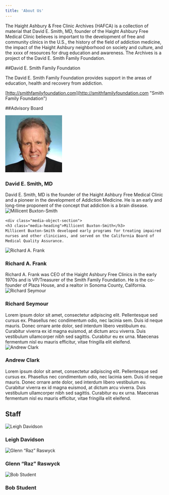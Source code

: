 ```yaml
---
title: 'About Us'
---
```


The Haight Ashbury &amp; Free Clinic Archives (HAFCA) is a collection of material that David E. Smith, MD,&nbsp;founder of the Haight Ashbury Free Medical Clinic believes is important to the development of free and community clinics in the U.S., the history of the field of addiction medicine, the impact of the Haight&nbsp;Ashbury neighborhood on society and culture, and the xxxx of resources for drug education and&nbsp;awareness. The Archives is a project of the David E. Smith Family Foundation.

##David E. Smith Family Foundation

The David E. Smith Family Foundation provides support in the areas of education, health&nbsp;and recovery from addiction.

[http://smithfamilyfoundation.com](http://smithfamilyfoundation.com "Smith Family Foundation")

##Advisory Board

<div class="media-object stack-for-small">
	<div class="media-object-section">
    <div class="thumbnail">
		<img alt="David E. Smith, MD" src="/user/pages/01.about/large_david-smith.jpg" style="width: 180px; height: 180px;">
    </div>
  </div>
	<div class="media-object-section">
  	<h3 class="media-heading">David E. Smith, MD</h3>
  	David E. Smith, MD is the founder of the Haight Ashbury Free Medical Clinic and a pioneer in the development of Addiction Medicine. He is an early and long-time proponent of the concept that addiction is a brain disease.
  </div>
</div>
<div class="media-object stack-for-small">
	<div class="media-object-section">
    <div class="thumbnail">
      <img alt="Millicent Buxton-Smith" src="http://placeholdit.imgix.net/~text?txtsize=18&amp;bg=d77c79&amp;txtclr=ffffff&amp;txt=Millicent+Buxton-Smith&amp;w=180&amp;h=180&amp;txttrack=0">
    </div>
  </div>

	<div class="media-object-section">
  	<h3 class="media-heading">Millicent Buxton-Smith</h3>
  	Millicent Buxton-Smith developed early programs for treating impaired nurses and other clinicians, and served on the California Board of Medical Quality Assurance.
  </div>
</div>
<div class="media-object stack-for-small">
	<div class="media-object-section">
    <div class="thumbnail">
      <img alt="Richard A. Frank" src="http://placeholdit.imgix.net/~text?txtsize=18&amp;bg=02A84B&amp;txtclr=ffffff&amp;txt=Richard+A.+Frank&amp;w=180&amp;h=180&amp;txttrack=0">
    </div>
  </div>
	<div class="media-object-section">
  	<h3 class="media-heading">Richard A. Frank</h3>
  	Richard A. Frank was CEO of the Haight Ashbury Free Clinics in the early 1970s and is VP/Treasurer of the Smith Family Foundation. He is the co-founder of Plaza House, and a realtor in Sonoma County, California.
  </div>
</div>
<div class="media-object stack-for-small">
	<div class="media-object-section">
    <div class="thumbnail">
      <img alt="Richard Seymour" src="http://placeholdit.imgix.net/~text?txtsize=18&amp;bg=F1AF59&amp;txtclr=ffffff&amp;txt=Richard+Seymour&amp;w=180&amp;h=180&amp;txttrack=0">
    </div>
  </div>
	<div class="media-object-section">
  	<h3 class="media-heading">Richard Seymour</h3>
  	Lorem ipsum dolor sit amet, consectetur adipiscing elit. Pellentesque sed cursus ex. Phasellus nec condimentum odio, nec lacinia sem. Duis id neque mauris. Donec ornare ante dolor, sed interdum libero vestibulum eu. Curabitur viverra ex id magna euismod, at dictum arcu viverra. Duis vestibulum ullamcorper nibh sed sagittis. Curabitur eu ex urna. Maecenas fermentum nisl eu mauris efficitur, vitae fringilla elit eleifend.
  </div>
</div>
<div class="media-object stack-for-small">
	<div class="media-object-section">
    <div class="thumbnail">
      <img alt="Andrew Clark" src="http://placeholdit.imgix.net/~text?txtsize=18&amp;bg=05B1D7&amp;txtclr=ffffff&amp;txt=Andrew+Clark&amp;w=180&amp;h=180&amp;txttrack=0">
    </div>
  </div>
	<div class="media-object-section">
  	<h3 class="media-heading">Andrew Clark</h3>
  	Lorem ipsum dolor sit amet, consectetur adipiscing elit. Pellentesque sed cursus ex. Phasellus nec condimentum odio, nec lacinia sem. Duis id neque mauris. Donec ornare ante dolor, sed interdum libero vestibulum eu. Curabitur viverra ex id magna euismod, at dictum arcu viverra. Duis vestibulum ullamcorper nibh sed sagittis. Curabitur eu ex urna. Maecenas fermentum nisl eu mauris efficitur, vitae fringilla elit eleifend.
  </div>
</div>

<h2>Staff</h2>

<div class="media-object stack-for-small">
	<div class="media-object-section">
    <div class="thumbnail">
      <img alt="Leigh Davidson" src="http://placeholdit.imgix.net/~text?txtsize=18&amp;bg=d77c79&amp;txtclr=ffffff&amp;txt=Leigh+Davidson&amp;w=180&amp;h=180&amp;txttrack=0">
    </div>
  </div>
	<div class="media-object-section">
	 <h3 class="media-heading">Leigh Davidson</h3>
	</div>
</div>
<div class="media-object stack-for-small">
	<div class="media-object-section">
    <div class="thumbnail">
      <img alt="Glenn “Raz” Raswyck" src="http://placeholdit.imgix.net/~text?txtsize=18&amp;bg=d77c79&amp;txtclr=ffffff&amp;txt=Glenn+“Raz”+Raswyck&amp;w=180&amp;h=180&amp;txttrack=0">
    </div>
  </div>
	<div class="media-object-section">
	 <h3 class="media-heading">Glenn “Raz” Raswyck</h3>
	</div>
</div>
<div class="media-object stack-for-small">
	<div class="media-object-section">
    <div class="thumbnail">
      <img alt="Bob Student" src="http://placeholdit.imgix.net/~text?txtsize=18&amp;bg=d77c79&amp;txtclr=ffffff&amp;txt=Bob+Student&amp;w=180&amp;h=180&amp;txttrack=0">
    </div>
  </div>
	<div class="media-object-section">
    <h3 class="media-heading">Bob Student</h3>
	</div>
</div>
